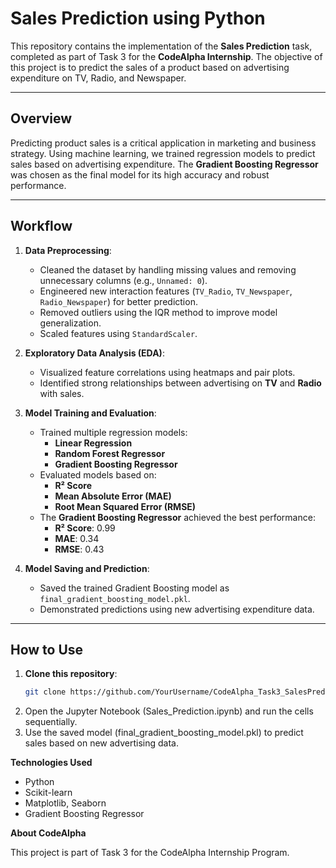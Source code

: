 # Sales Prediction using Python 

This repository contains the implementation of the **Sales Prediction** task, completed as part of Task 3 for the **CodeAlpha Internship**. The objective of this project is to predict the sales of a product based on advertising expenditure on TV, Radio, and Newspaper.

---

## **Overview**
Predicting product sales is a critical application in marketing and business strategy. Using machine learning, we trained regression models to predict sales based on advertising expenditure. The **Gradient Boosting Regressor** was chosen as the final model for its high accuracy and robust performance.

---

## **Workflow**
1. **Data Preprocessing**:
   - Cleaned the dataset by handling missing values and removing unnecessary columns (e.g., `Unnamed: 0`).
   - Engineered new interaction features (`TV_Radio`, `TV_Newspaper`, `Radio_Newspaper`) for better prediction.
   - Removed outliers using the IQR method to improve model generalization.
   - Scaled features using `StandardScaler`.

2. **Exploratory Data Analysis (EDA)**:
   - Visualized feature correlations using heatmaps and pair plots.
   - Identified strong relationships between advertising on **TV** and **Radio** with sales.

3. **Model Training and Evaluation**:
   - Trained multiple regression models:
     - **Linear Regression**
     - **Random Forest Regressor**
     - **Gradient Boosting Regressor**
   - Evaluated models based on:
     - **R² Score**
     - **Mean Absolute Error (MAE)**
     - **Root Mean Squared Error (RMSE)**
   - The **Gradient Boosting Regressor** achieved the best performance:
     - **R² Score**: 0.99
     - **MAE**: 0.34
     - **RMSE**: 0.43

4. **Model Saving and Prediction**:
   - Saved the trained Gradient Boosting model as `final_gradient_boosting_model.pkl`.
   - Demonstrated predictions using new advertising expenditure data.

---

## **How to Use**
1. **Clone this repository**:
   ```bash
   git clone https://github.com/YourUsername/CodeAlpha_Task3_SalesPrediction.git
2. Open the Jupyter Notebook (Sales_Prediction.ipynb) and run the cells sequentially.
3. Use the saved model (final_gradient_boosting_model.pkl) to predict sales based on new advertising data.

**Technologies Used**
- Python
- Scikit-learn
- Matplotlib, Seaborn
- Gradient Boosting Regressor

**About CodeAlpha**

This project is part of Task 3 for the CodeAlpha Internship Program.
